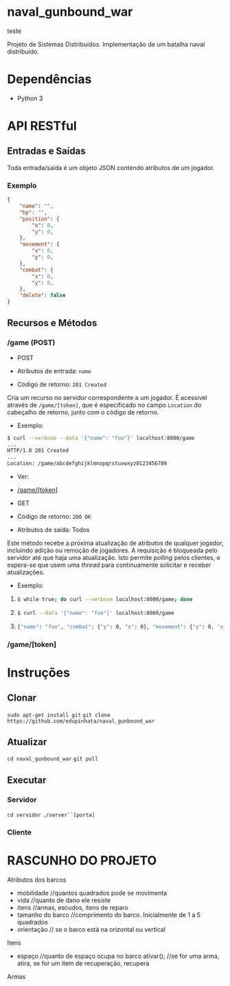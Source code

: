 # naval_gunbound_war

teste

Projeto de Sistemas Distribuídos. Implementação de um batalha naval distribuído.

# Dependências

* Python 3

# API RESTful

## Entradas e Saídas

Toda entrada/saída é um objeto JSON contendo atributos de um jogador.

### Exemplo

```json
{
    "name": "",
    "hp": "",
    "position": {
        "x": 0,
        "y": 0,
    },
    "movement": {
        "x": 0,
        "y": 0,
    },
    "combat": {
        "x": 0,
        "y": 0,
    },
    "delete": false
}
```

## Recursos e Métodos

### /game (POST)

* POST

 * Atributos de entrada: `name`
 * Código de retorno: `201 Created`

Cria um recurso no servidor correspondente a um jogador. É acessível através de
`/game/[token]`, que é especificado no campo `Location` do cabeçalho de retorno,
junto com o código de retorno.

 * Exemplo:

```sh
$ curl --verbose --data '{"name": "foo"}' localhost:8000/game
...
HTTP/1.0 201 Created
...
Location: /game/abcdefghijklmnopqrstuvwxyz0123456789
```

 * Ver:

  * [/game/[token]](#/gametoken)

* GET

 * Código de retorno: `200 OK`
 * Atributos de saída: Todos

Este método recebe a próxima atualização de atributos de qualquer jogador,
incluindo adição ou remoção de jogadores. A requisição é bloqueada pelo servidor
até que haja uma atualização. Isto permite *polling* pelos clientes, e espera-se
que usem uma *thread* para continuamente solicitar e receber atualizações.

 * Exemplo:

  1. ```sh
     $ while true; do curl --verbose localhost:8000/game; done
     ```

  2. ```sh
     $ curl --data '{"name": "foo"}' localhost:8000/game
     ```

  1. ```sh
     {"name": "foo", "combat": {"y": 0, "x": 0}, "movement": {"y": 0, "x": 0}, "position": {"y": 0, "x": 0}, "hp": 10}
     ```

### /game/[token]

# Instruções

## Clonar

`sudo apt-get install git`
`git clone https://github.com/edupinhata/naval_gunbound_war`

## Atualizar

`cd naval_gunbound_war`
`git pull`

## Executar

### Servidor

`cd servidor`
`./server``[porta]`

### Cliente

# RASCUNHO DO PROJETO

Atributos dos barcos
* mobilidade //quantos quadrados pode se movimenta
* vida //quanto de dano ele resiste
* itens //armas, escudos, itens de reparo
* tamanho do barco //comprimento do barco. Inicialmente de 1 a 5 quadrados
* orientação // se o barco está na orizontal ou vertical



Itens
- espaço //quanto de espaço ocupa no barco
ativar(); //se for uma arma, atira, se for um item de recuperação, recupera

Armas


